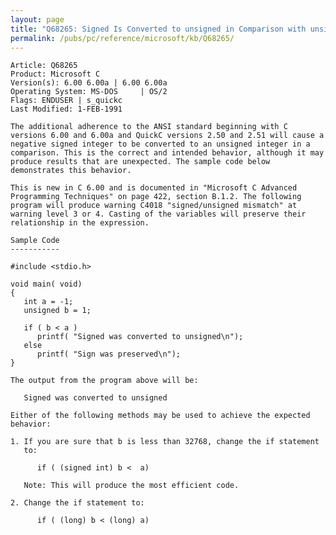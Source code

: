```yaml
---
layout: page
title: "Q68265: Signed Is Converted to unsigned in Comparison with unsigned"
permalink: /pubs/pc/reference/microsoft/kb/Q68265/
---
```


	Article: Q68265
	Product: Microsoft C
	Version(s): 6.00 6.00a | 6.00 6.00a
	Operating System: MS-DOS     | OS/2
	Flags: ENDUSER | s_quickc
	Last Modified: 1-FEB-1991
	
	The additional adherence to the ANSI standard beginning with C
	versions 6.00 and 6.00a and QuickC versions 2.50 and 2.51 will cause a
	negative signed integer to be converted to an unsigned integer in a
	comparison. This is the correct and intended behavior, although it may
	produce results that are unexpected. The sample code below
	demonstrates this behavior.
	
	This is new in C 6.00 and is documented in "Microsoft C Advanced
	Programming Techniques" on page 422, section B.1.2. The following
	program will produce warning C4018 "signed/unsigned mismatch" at
	warning level 3 or 4. Casting of the variables will preserve their
	relationship in the expression.
	
	Sample Code
	-----------
	
	#include <stdio.h>
	
	void main( void)
	{
	   int a = -1;
	   unsigned b = 1;
	
	   if ( b < a )
	      printf( "Signed was converted to unsigned\n");
	   else
	      printf( "Sign was preserved\n");
	}
	
	The output from the program above will be:
	
	   Signed was converted to unsigned
	
	Either of the following methods may be used to achieve the expected
	behavior:
	
	1. If you are sure that b is less than 32768, change the if statement
	   to:
	
	      if ( (signed int) b <  a)
	
	   Note: This will produce the most efficient code.
	
	2. Change the if statement to:
	
	      if ( (long) b < (long) a)
